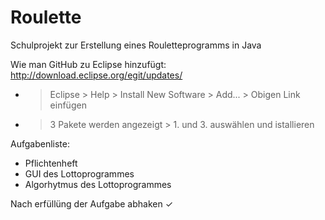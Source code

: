 # Roulette
Schulprojekt zur Erstellung eines Rouletteprogramms in Java

Wie man GitHub zu Eclipse hinzufügt:
 http://download.eclipse.org/egit/updates/
 - > Eclipse > Help > Install New Software > Add... > Obigen Link einfügen
 - > 3 Pakete werden angezeigt > 1. und 3. auswählen und istallieren

Aufgabenliste:
- Pflichtenheft
- GUI des Lottoprogrammes
- Algorhytmus des Lottoprogrammes

Nach erfüllüng der Aufgabe abhaken ✓ 
